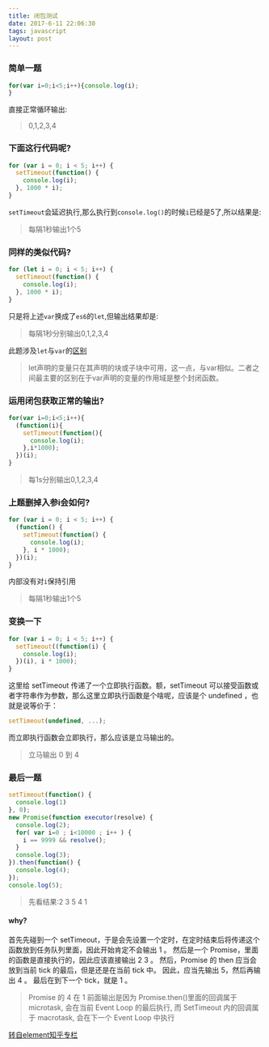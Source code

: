 ```yaml
---
title: 闭包测试
date: 2017-6-11 22:06:30
tags: javascript
layout: post
---
```


### 简单一题
```js
for(var i=0;i<5;i++){console.log(i);
}
```
直接正常循环输出:
> 0,1,2,3,4

<!--more-->

### 下面这行代码呢?
```js
for (var i = 0; i < 5; i++) {
  setTimeout(function() {
    console.log(i);
  }, 1000 * i);
}
```
`setTimeout`会延迟执行,那么执行到`console.log()`的时候`i`已经是5了,所以结果是:
> 每隔1秒输出1个5


### 同样的类似代码?
```js
for (let i = 0; i < 5; i++) {
  setTimeout(function() {
    console.log(i);
  }, 1000 * i);
}
```
只是将上述`var`换成了`es6`的`let`,但输出结果却是:
> 每隔1秒分别输出0,1,2,3,4

此题涉及`let`与`var`的[区别](https://developer.mozilla.org/zh-CN/docs/Web/JavaScript/Reference/Statements/let)
> let声明的变量只在其声明的块或子块中可用，这一点，与var相似。二者之间最主要的区别在于var声明的变量的作用域是整个封闭函数。

### 运用闭包获取正常的输出?
```js
for(var i=0;i<5;i++){
  (function(i){
    setTimeout(function(){
      console.log(i);
    },i*1000);
  })(i);
}
```
> 每1s分别输出0,1,2,3,4


### 上题删掉入参i会如何?
``` js
for (var i = 0; i < 5; i++) {
  (function() {
    setTimeout(function() {
      console.log(i);
    }, i * 1000);
  })(i);
}
```
内部没有对`i`保持引用
> 每隔1秒输出1个5

### 变换一下
```js
for (var i = 0; i < 5; i++) {
  setTimeout((function(i) {
    console.log(i);
  })(i), i * 1000);
}
```
这里给 setTimeout 传递了一个立即执行函数。额，setTimeout 可以接受函数或者字符串作为参数，那么这里立即执行函数是个啥呢，应该是个 undefined ，也就是说等价于：
```js
setTimeout(undefined, ...);
```
而立即执行函数会立即执行，那么应该是立马输出的。
> 立马输出 0 到 4

### 最后一题
```js
setTimeout(function() {
  console.log(1)
}, 0);
new Promise(function executor(resolve) {
  console.log(2);
  for( var i=0 ; i<10000 ; i++ ) {
    i == 9999 && resolve();
  }
  console.log(3);
}).then(function() {
  console.log(4);
});
console.log(5);
```
> 先看结果:2 3 5 4 1

#### why?
首先先碰到一个 setTimeout，于是会先设置一个定时，在定时结束后将传递这个函数放到任务队列里面，因此开始肯定不会输出 1 。
然后是一个 Promise，里面的函数是直接执行的，因此应该直接输出 2 3 。
然后，Promise 的 then 应当会放到当前 tick 的最后，但是还是在当前 tick 中。
因此，应当先输出 5，然后再输出 4 。
最后在到下一个 tick，就是 1 。
> Promise 的 4 在 1 前面输出是因为 Promise.then()里面的回调属于 microtask, 会在当前 Event Loop 的最后执行, 而 SetTimeout 内的回调属于 macrotask, 会在下一个 Event Loop 中执行

[转自element知乎专栏](https://zhuanlan.zhihu.com/p/25407758)
